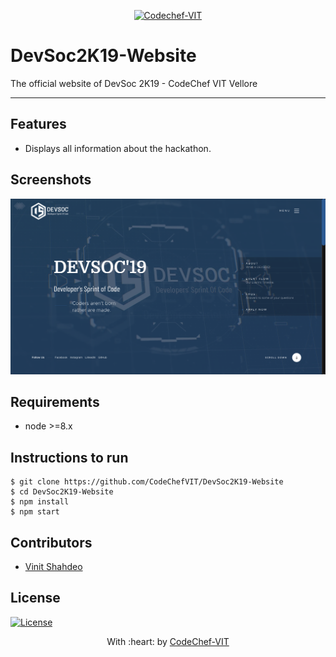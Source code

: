 <p align="center"><a href="https://www.codechefvit.com" target="_blank"><img src="https://s3.amazonaws.com/codechef_shared/sites/all/themes/abessive/logo-3.png" title="CodeChef-VIT" alt="Codechef-VIT"></a>
</p>

# DevSoc2K19-Website

> <Subtitle>
The official website of DevSoc 2K19 - CodeChef VIT Vellore

---

## Features
- Displays all information about the hackathon.

## Screenshots
<img src="static/images/SS.png" alt="Project Screenshots">

## Requirements
- node >=8.x

## Instructions to run

```
$ git clone https://github.com/CodeChefVIT/DevSoc2K19-Website
$ cd DevSoc2K19-Website
$ npm install
$ npm start
```

## Contributors
- <a href="https://github.com/vinitshahdeo">Vinit Shahdeo</a>

## License

[![License](http://img.shields.io/:license-mit-blue.svg?style=flat-square)](http://badges.mit-license.org)

<p align="center">
	With :heart: by <a href="https://www.codechefvit.com" target="_blank">CodeChef-VIT</a>
</p>
